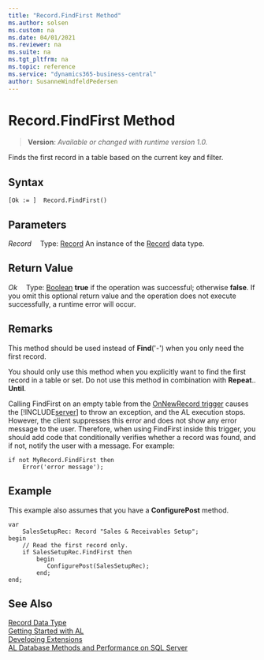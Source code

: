```yaml
---
title: "Record.FindFirst Method"
ms.author: solsen
ms.custom: na
ms.date: 04/01/2021
ms.reviewer: na
ms.suite: na
ms.tgt_pltfrm: na
ms.topic: reference
ms.service: "dynamics365-business-central"
author: SusanneWindfeldPedersen
---
```

[//]: # (START>DO_NOT_EDIT)
[//]: # (IMPORTANT:Do not edit any of the content between here and the END>DO_NOT_EDIT.)
[//]: # (Any modifications should be made in the .xml files in the ModernDev repo.)
# Record.FindFirst Method
> **Version**: _Available or changed with runtime version 1.0._

Finds the first record in a table based on the current key and filter.


## Syntax
```
[Ok := ]  Record.FindFirst()
```

## Parameters
*Record*
&emsp;Type: [Record](record-data-type.md)
An instance of the [Record](record-data-type.md) data type.

## Return Value
*Ok*
&emsp;Type: [Boolean](../boolean/boolean-data-type.md)
**true** if the operation was successful; otherwise **false**.   If you omit this optional return value and the operation does not execute successfully, a runtime error will occur.  


[//]: # (IMPORTANT: END>DO_NOT_EDIT)

## Remarks  
 This method should be used instead of **Find**\('-'\) when you only need the first record.  
  
 You should only use this method when you explicitly want to find the first record in a table or set. Do not use this method in combination with **Repeat**.. **Until**.  

Calling FindFirst on an empty table from the [OnNewRecord trigger](../../triggers-auto/page/devenv-onnewrecord-page-trigger.md) causes the [!INCLUDE[server](../../includes/server.md)] to throw an exception, and the AL execution stops. However, the client suppresses this error and does not show any error message to the user. Therefore, when using FindFirst inside this trigger, you should add code that conditionally verifies whether a record was found, and if not, notify the user with a message. For example:

```al
if not MyRecord.FindFirst then
    Error('error message');
```
## Example
 
This example also assumes that you have a **ConfigurePost** method.
 
```al
var
    SalesSetupRec: Record "Sales & Receivables Setup";
begin
    // Read the first record only. 
    if SalesSetupRec.FindFirst then
        begin
           ConfigurePost(SalesSetupRec);
        end;
end;

```  
## See Also
[Record Data Type](record-data-type.md)  
[Getting Started with AL](../../devenv-get-started.md)  
[Developing Extensions](../../devenv-dev-overview.md)  
[AL Database Methods and Performance on SQL Server](../../../administration/optimize-sql-al-Database-methods-and-performance-on-server.md)
